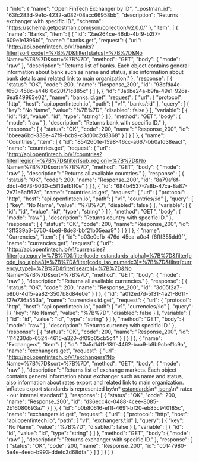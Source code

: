 {
  "info": {
    "name": "Open FinTech Exchanger by ID",
    "_postman_id": "63fc283d-9e1c-4232-a082-08acc66958bb",
    "description": "Returns exchanger with specific ID.",
    "schema": "https://schema.getpostman.com/json/collection/v2.0.0/"
  },
  "item": [
    {
      "name": "Banks",
      "item": [
        {
          "id": "2ae264ce-46db-4bf9-b2f7-609e1e1396b1",
          "name": "banks.get",
          "request": {
            "url": "http://api.openfintech.io/v1/banks?filter[sort_code]=%7B%7D&filter[status]=%7B%7D&No Name=%7B%7D&sort=%7B%7D",
            "method": "GET",
            "body": {
              "mode": "raw"
            },
            "description": "Returns list of banks. Each object contains general information about bank such as name and status, also information about bank details and related link to main organization."
          },
          "response": [
            {
              "status": "OK",
              "code": 200,
              "name": "Response_200",
              "id": "93bfda4e-f650-458c-a446-0d20f71c885c"
            }
          ]
        },
        {
          "id": "3a6be24a-b9fa-49e1-926a-6ea949963e02",
          "name": "banks.id.get",
          "request": {
            "url": {
              "protocol": "http",
              "host": "api.openfintech.io",
              "path": [
                "v1",
                "banks/:id"
              ],
              "query": [
                {
                  "key": "No Name",
                  "value": "%7B%7D",
                  "disabled": false
                }
              ],
              "variable": [
                {
                  "id": "id",
                  "value": "id",
                  "type": "string"
                }
              ]
            },
            "method": "GET",
            "body": {
              "mode": "raw"
            },
            "description": "Returns bank with specific ID."
          },
          "response": [
            {
              "status": "OK",
              "code": 200,
              "name": "Response_200",
              "id": "bbeea6bd-338e-47f9-bcb9-c3d00c2d8368"
            }
          ]
        }
      ]
    },
    {
      "name": "Countries",
      "item": [
        {
          "id": "8542601e-1598-46cc-a667-bb0afd38eacf",
          "name": "countries.get",
          "request": {
            "url": "http://api.openfintech.io/v1/countries?filter[region]=%7B%7D&filter[sub_region]=%7B%7D&No Name=%7B%7D&sort=%7B%7D",
            "method": "GET",
            "body": {
              "mode": "raw"
            },
            "description": "Returns all available countries."
          },
          "response": [
            {
              "status": "OK",
              "code": 200,
              "name": "Response_200",
              "id": "8a79af6f-ddcf-4673-9030-c5f13efb1f0e"
            }
          ]
        },
        {
          "id": "684b4537-7a8b-47ca-8a87-2e71e6aff67c",
          "name": "countries.id.get",
          "request": {
            "url": {
              "protocol": "http",
              "host": "api.openfintech.io",
              "path": [
                "v1",
                "countries/:id"
              ],
              "query": [
                {
                  "key": "No Name",
                  "value": "%7B%7D",
                  "disabled": false
                }
              ],
              "variable": [
                {
                  "id": "id",
                  "value": "id",
                  "type": "string"
                }
              ]
            },
            "method": "GET",
            "body": {
              "mode": "raw"
            },
            "description": "Returns country with specific ID."
          },
          "response": [
            {
              "status": "OK",
              "code": 200,
              "name": "Response_200",
              "id": "3ff339a3-5750-4be8-8de3-bbf21b05eaa9"
            }
          ]
        }
      ]
    },
    {
      "name": "Currencies",
      "item": [
        {
          "id": "b03e0efb-476d-45ea-a0c4-f6fff355dd9f",
          "name": "currencies.get",
          "request": {
            "url": "http://api.openfintech.io/v1/currencies?filter[category]=%7B%7D&filter[code_estandards_alpha]=%7B%7D&filter[code_iso_alpha3]=%7B%7D&filter[code_iso_numeric3]=%7B%7D&filter[currency_type]=%7B%7D&filter[search]=%7B%7D&No Name=%7B%7D&sort=%7B%7D",
            "method": "GET",
            "body": {
              "mode": "raw"
            },
            "description": "Returns all available currencies."
          },
          "response": [
            {
              "status": "OK",
              "code": 200,
              "name": "Response_200",
              "id": "3d05f2a7-b8b0-4df5-aa82-3507b8d84e0e"
            }
          ]
        },
        {
          "id": "a012ed7d-5f31-4a21-8611-f27e736a553a",
          "name": "currencies.id.get",
          "request": {
            "url": {
              "protocol": "http",
              "host": "api.openfintech.io",
              "path": [
                "v1",
                "currencies/:id"
              ],
              "query": [
                {
                  "key": "No Name",
                  "value": "%7B%7D",
                  "disabled": false
                }
              ],
              "variable": [
                {
                  "id": "id",
                  "value": "id",
                  "type": "string"
                }
              ]
            },
            "method": "GET",
            "body": {
              "mode": "raw"
            },
            "description": "Returns currency with specific ID."
          },
          "response": [
            {
              "status": "OK",
              "code": 200,
              "name": "Response_200",
              "id": "114230db-6524-4615-a320-df09b05cb5c4"
            }
          ]
        }
      ]
    },
    {
      "name": "Exchangers",
      "item": [
        {
          "id": "0a5d14f1-13ff-4462-baa9-b9b9cbef1c9a",
          "name": "exchangers.get",
          "request": {
            "url": "http://api.openfintech.io/v1/exchangers?No Name=%7B%7D&sort=%7B%7D",
            "method": "GET",
            "body": {
              "mode": "raw"
            },
            "description": "Returns list of exchange markets. Each object contains general information about exchanger such as name and status, also information about rates export and related link to main organization.<br>\nRates export standards is represented by:\n* [estandards](http://estandards.info)\n* [jsons](http://jsons.info)\n* ratex - our internal standard"
          },
          "response": [
            {
              "status": "OK",
              "code": 200,
              "name": "Response_200",
              "id": "d36ecc4c-0488-4cee-8085-2b16080693a7"
            }
          ]
        },
        {
          "id": "b0b80616-ef1f-4691-bf20-eb85c940185c",
          "name": "exchangers.id.get",
          "request": {
            "url": {
              "protocol": "http",
              "host": "api.openfintech.io",
              "path": [
                "v1",
                "exchangers/:id"
              ],
              "query": [
                {
                  "key": "No Name",
                  "value": "%7B%7D",
                  "disabled": false
                }
              ],
              "variable": [
                {
                  "id": "id",
                  "value": "id",
                  "type": "string"
                }
              ]
            },
            "method": "GET",
            "body": {
              "mode": "raw"
            },
            "description": "Returns exchanger with specific ID."
          },
          "response": [
            {
              "status": "OK",
              "code": 200,
              "name": "Response_200",
              "id": "c0147980-5e4e-4eeb-b993-ddefc3d68dfa"
            }
          ]
        }
      ]
    }
  ]
}